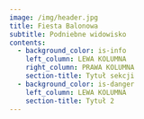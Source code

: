 ```yaml
---
image: /img/header.jpg
title: Fiesta Balonowa
subtitle: Podniebne widowisko
contents:
  - background_color: is-info
    left_column: LEWA KOLUMNA
    right_column: PRAWA KOLUMNA
    section-title: Tytuł sekcji
  - background_color: is-danger
    left_column: LEWA KOLUMNA
    section-title: Tytuł 2
---
```


